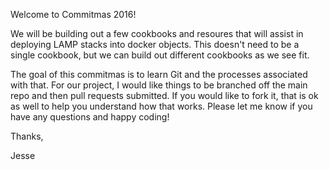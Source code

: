 Welcome to Commitmas 2016! 

We will be building out a few cookbooks and resoures that will assist in deploying LAMP stacks into docker objects. This doesn't need to be a single cookbook, but we can build out different cookbooks as we see fit. 

The goal of this commitmas is to learn Git and the processes associated with that. For our project, I would like things to be branched off the main repo and then pull requests submitted. If you would like to fork it, that is ok as well to help you understand how that works. Please let me know if you have any questions and happy coding! 

Thanks,

Jesse
